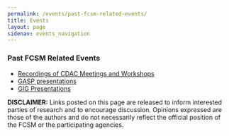 ```yaml
---
permalink: /events/past-fcsm-related-events/
title: Events
layout: page
sidenav: events_navigation
---
```


<div class="about-content" style="">
  <h3>Past FCSM Related Events</h3>
  <ul>
    <li><a href="{{site.baseurl}}/groups/cdac">Recordings of CDAC Meetings and Workshops</a></li>
    <li><a href="{{site.baseurl}}/groups/cspos-gasp">GASP presentations</a></li>
    <li><a href="{{site.baseurl}}/groups/gig-presentations">GIG Presentations</a></li>
  </ul>
  <p><b>DISCLAIMER:</b> Links posted on this page are released to inform interested parties of research and to encourage discussion. Opinions expressed are those of the authors and do not necessarily reflect the official position of the FCSM or the participating agencies. </p>
</div>
